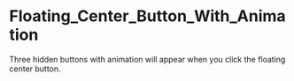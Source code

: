 # Floating_Center_Button_With_Animation
Three hidden buttons with animation will appear when you click the floating center button.
